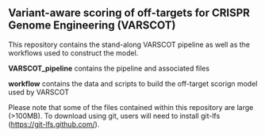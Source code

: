 Variant-aware scoring of off-targets for CRISPR Genome Engineering (VARSCOT)
---

This repository contains the stand-along VARSCOT pipeline as well as the workflows used to construct the model.

**VARSCOT_pipeline** contains the pipeline and associated files

**workflow** contains the data and scripts to build the off-target scorign model used by VARSCOT

Please note that some of the files contained within this repository are large (>100MB). To download using git, users will need to install git-lfs (https://git-lfs.github.com/).
